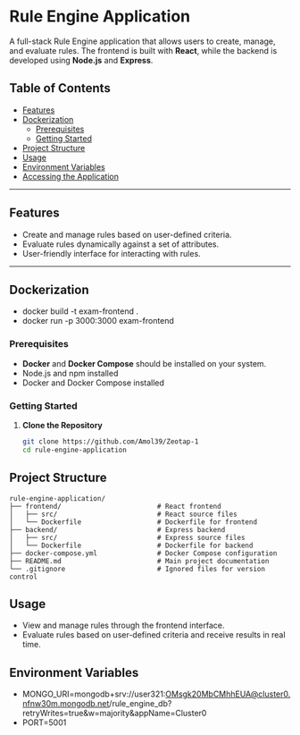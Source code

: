 # Rule Engine Application

A full-stack Rule Engine application that allows users to create, manage, and evaluate rules. The frontend is built with **React**, while the backend is developed using **Node.js** and **Express**.

## Table of Contents
- [Features](#features)
- [Dockerization](#dockerization)
  - [Prerequisites](#prerequisites)
  - [Getting Started](#getting-started)
- [Project Structure](#project-structure)
- [Usage](#usage)
- [Environment Variables](#environment-variables)
- [Accessing the Application](#accessing-the-application)

---

## Features
- Create and manage rules based on user-defined criteria.
- Evaluate rules dynamically against a set of attributes.
- User-friendly interface for interacting with rules.

---

## Dockerization
- docker build -t exam-frontend .
- docker run -p 3000:3000 exam-frontend

### Prerequisites
- **Docker** and **Docker Compose** should be installed on your system.
- Node.js and npm installed
- Docker and Docker Compose installed

### Getting Started
1. **Clone the Repository**
   ```bash
   git clone https://github.com/Amol39/Zeotap-1
   cd rule-engine-application

## Project Structure
```plaintext
rule-engine-application/
├── frontend/                        # React frontend
│   ├── src/                         # React source files
│   └── Dockerfile                   # Dockerfile for frontend
├── backend/                         # Express backend
│   ├── src/                         # Express source files
│   └── Dockerfile                   # Dockerfile for backend
├── docker-compose.yml               # Docker Compose configuration
├── README.md                        # Main project documentation
└── .gitignore                       # Ignored files for version control
```
## Usage
- View and manage rules through the frontend interface.
- Evaluate rules based on user-defined criteria and receive results in real time.

## Environment Variables
- MONGO_URI=mongodb+srv://user321:OMsgk20MbCMhhEUA@cluster0.nfnw30m.mongodb.net/rule_engine_db?retryWrites=true&w=majority&appName=Cluster0
- PORT=5001




